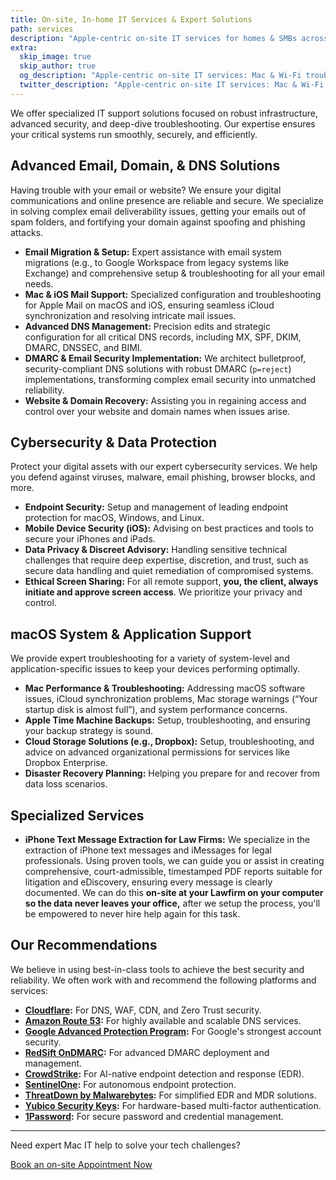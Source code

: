 ```yaml
---
title: On-site, In-home IT Services & Expert Solutions
path: services
description: "Apple‑centric on‑site IT services for homes & SMBs across San Diego: Mac & Wi‑Fi troubleshooting, DNS/email deliverability, cybersecurity, and data recovery. No retainers."
extra:
  skip_image: true
  skip_author: true
  og_description: "Apple‑centric on‑site IT services: Mac & Wi‑Fi troubleshooting, DNS/email security, data recovery—no monthly retainers."
  twitter_description: "Apple‑centric on‑site IT services: Mac & Wi‑Fi troubleshooting, DNS/email security, data recovery—no monthly retainers."
---
```


<script type="application/ld+json">
{
  "@context": "https://schema.org",
  "@type": "ItemList",
  "name": "IT Services Offered",
  "itemListElement": [
    {
      "@type": "ListItem",
      "position": 1,
      "item": {
        "@type": "Service",
        "name": "Email Migration & Setup",
        "description": "Expert assistance with email system migrations (e.g., to Google Workspace) and comprehensive setup & troubleshooting.",
        "provider": { "@type": "Organization", "name": "IT Help San Diego" }
      }
    },
    {
      "@type": "ListItem",
      "position": 2,
      "item": {
        "@type": "Service",
        "name": "Mac & iOS Mail Support",
        "description": "Specialized configuration and troubleshooting for Apple Mail on macOS and iOS.",
        "provider": { "@type": "Organization", "name": "IT Help San Diego" }
      }
    },
    {
      "@type": "ListItem",
      "position": 3,
      "item": {
        "@type": "Service",
        "name": "Advanced DNS Troubleshooting",
        "description": "Precision edits and strategic configuration for MX, SPF, DKIM, DMARC, DNSSEC, and BIMI records.",
        "provider": { "@type": "Organization", "name": "IT Help San Diego" }
      }
    },
    {
      "@type": "ListItem",
      "position": 4,
      "item": {
        "@type": "Service",
        "name": "DMARC & Email Security Implementation",
        "description": "Architecting bulletproof, security-compliant DNS solutions with robust DMARC (p=reject) implementations.",
        "provider": { "@type": "Organization", "name": "IT Help San Diego" }
      }
    },
    {
      "@type": "ListItem",
      "position": 5,
      "item": {
        "@type": "Service",
        "name": "Website & Domain Recovery",
        "description": "Assisting you in regaining access and control over your website and domain names.",
        "provider": { "@type": "Organization", "name": "IT Help San Diego" }
      }
    },
    {
      "@type": "ListItem",
      "position": 6,
      "item": {
        "@type": "Service",
        "name": "Endpoint Security",
        "description": "Setup and management of leading endpoint protection for macOS, Windows, and Linux.",
        "provider": { "@type": "Organization", "name": "IT Help San Diego" }
      }
    },
    {
      "@type": "ListItem",
      "position": 7,
      "item": {
        "@type": "Service",
        "name": "Mobile Device Security (iOS)",
        "description": "Advising on best practices and tools to secure your iPhones and iPads.",
        "provider": { "@type": "Organization", "name": "IT Help San Diego" }
      }
    },
    {
      "@type": "ListItem",
      "position": 8,
      "item": {
        "@type": "Service",
        "name": "Data Privacy & Discreet Advisory",
        "description": "Handling sensitive technical challenges requiring expertise, discretion, and trust.",
        "provider": { "@type": "Organization", "name": "IT Help San Diego" }
      }
    },
     {
      "@type": "ListItem",
      "position": 9,
      "item": {
        "@type": "Service",
        "name": "Mac Performance & Troubleshooting",
        "description": "Addressing macOS software issues, iCloud problems, storage warnings, and performance concerns.",
        "provider": { "@type": "Organization", "name": "IT Help San Diego" }
      }
    },
    {
      "@type": "ListItem",
      "position": 10,
      "item": {
        "@type": "Service",
        "name": "Apple Time Machine Backups",
        "description": "Setup, troubleshooting, and ensuring your backup strategy is sound.",
        "provider": { "@type": "Organization", "name": "IT Help San Diego" }
      }
    },
    {
      "@type": "ListItem",
      "position": 11,
      "item": {
        "@type": "Service",
        "name": "Cloud Storage Solutions",
        "description": "Setup, troubleshooting, and advice on services like Dropbox.",
        "provider": { "@type": "Organization", "name": "IT Help San Diego" }
      }
    },
    {
      "@type": "ListItem",
      "position": 12,
      "item": {
        "@type": "Service",
        "name": "Disaster Recovery Planning",
        "description": "Helping you prepare for and recover from data loss scenarios.",
        "provider": { "@type": "Organization", "name": "IT Help San Diego" }
      }
    },
    {
      "@type": "ListItem",
      "position": 13,
      "item": {
        "@type": "Service",
        "name": "iPhone Text Message Extraction for Law Firms",
        "description": "Extraction of iPhone text messages for legal professionals, creating court-admissible reports.",
        "provider": { "@type": "Organization", "name": "IT Help San Diego" }
      }
    }
  ]
}
</script>

<script type="application/ld+json">
{
  "@context": "https://schema.org",
  "@type": "Offer",
  "itemOffered": {
    "@type": "Service",
    "name": "Apple‑centric on‑site IT support & consulting",
    "serviceType": "On‑site IT Support & Consulting",
    "provider": { "@id": "https://www.it-help.tech/#identity" },
    "areaServed": "San Diego",
    "description": "Expert Mac, Wi‑Fi, DNS, and cybersecurity services for homes & SMBs — no retainers."
  },
  "priceSpecification": {
    "@type": "PriceSpecification",
    "price": "275",
    "priceCurrency": "USD",
    "unitCode": "HUR",
    "valueAddedTaxIncluded": false,
    "description": "Per hour rate for on‑site support."
  }
}
</script>

<script type="application/ld+json">
{
  "@context": "https://schema.org",
  "@type": "FAQPage",
  "mainEntity": [
    {
      "@type": "Question",
      "name": "Do you support Windows or mixed environments?",
      "acceptedAnswer": {
        "@type": "Answer",
        "text": "Yes. While we specialize in macOS and iOS, we’re fluent in Windows and Linux and regularly manage mixed networks."
      }
    },
    {
      "@type": "Question",
      "name": "What is your on-site hourly rate?",
      "acceptedAnswer": {
        "@type": "Answer",
        "text": "Our standard rate is $275 per hour with a 1‑hour on‑site minimum."
      }
    },
    {
      "@type": "Question",
      "name": "Do you charge a travel fee?",
      "acceptedAnswer": {
        "@type": "Answer",
        "text": "Yes. Travel is billed at $1.50 per mile. For locations within 15 miles we bill one‑way mileage; beyond 15 miles we bill round‑trip mileage plus drive time."
      }
    }
  ]
}
</script>


We offer specialized IT support solutions focused on robust infrastructure, advanced security, and deep-dive troubleshooting. Our expertise ensures your critical systems run smoothly, securely, and efficiently.

## Advanced Email, Domain, & DNS Solutions

Having trouble with your email or website? We ensure your digital communications and online presence are reliable and secure. We specialize in solving complex email deliverability issues, getting your emails out of spam folders, and fortifying your domain against spoofing and phishing attacks.

* **Email Migration & Setup:** Expert assistance with email system migrations (e.g., to Google Workspace from legacy systems like Exchange) and comprehensive setup & troubleshooting for all your email needs.
* **Mac & iOS Mail Support:** Specialized configuration and troubleshooting for Apple Mail on macOS and iOS, ensuring seamless iCloud synchronization and resolving intricate mail issues.
* **Advanced DNS Management:** Precision edits and strategic configuration for all critical DNS records, including MX, SPF, DKIM, DMARC, DNSSEC, and BIMI.
* **DMARC & Email Security Implementation:** We architect bulletproof, security-compliant DNS solutions with robust DMARC (`p=reject`) implementations, transforming complex email security into unmatched reliability.
* **Website & Domain Recovery:** Assisting you in regaining access and control over your website and domain names when issues arise.

## Cybersecurity & Data Protection

Protect your digital assets with our expert cybersecurity services. We help you defend against viruses, malware, email phishing, browser blocks, and more.

* **Endpoint Security:** Setup and management of leading endpoint protection for macOS, Windows, and Linux.
* **Mobile Device Security (iOS):** Advising on best practices and tools to secure your iPhones and iPads.
* **Data Privacy & Discreet Advisory:** Handling sensitive technical challenges that require deep expertise, discretion, and trust, such as secure data handling and quiet remediation of compromised systems.
* **Ethical Screen Sharing:** For all remote support, **you, the client, always initiate and approve screen access**. We prioritize your privacy and control.

## macOS System & Application Support

We provide expert troubleshooting for a variety of system-level and application-specific issues to keep your devices performing optimally.

* **Mac Performance & Troubleshooting:** Addressing macOS software issues, iCloud synchronization problems, Mac storage warnings (“Your startup disk is almost full”), and system performance concerns.
* **Apple Time Machine Backups:** Setup, troubleshooting, and ensuring your backup strategy is sound.
* **Cloud Storage Solutions (e.g., Dropbox):** Setup, troubleshooting, and advice on advanced organizational permissions for services like Dropbox Enterprise.
* **Disaster Recovery Planning:** Helping you prepare for and recover from data loss scenarios.

## Specialized Services

* **iPhone Text Message Extraction for Law Firms:** We specialize in the extraction of iPhone text messages and iMessages for legal professionals. Using proven tools, we can guide you or assist in creating comprehensive, court-admissible, timestamped PDF reports suitable for litigation and eDiscovery, ensuring every message is clearly documented. We can do this **on-site at your Lawfirm on your computer so the data never leaves your office,** after we setup the process, you'll be empowered to never hire help again for this task.

## Our Recommendations

We believe in using best-in-class tools to achieve the best security and reliability. We often work with and recommend the following platforms and services:

* **[Cloudflare](https://www.cloudflare.com/):** For DNS, WAF, CDN, and Zero Trust security.
* **[Amazon Route 53](https://aws.amazon.com/route53/):** For highly available and scalable DNS services.
* **[Google Advanced Protection Program](https://landing.google.com/advancedprotection/):** For Google's strongest account security.
* **[RedSift OnDMARC](https://redsift.com/pulse-platform/ondmarc):** For advanced DMARC deployment and management.
* **[CrowdStrike](https://www.crowdstrike.com/en-us/):** For AI-native endpoint detection and response (EDR).
* **[SentinelOne](https://www.sentinelone.com/):** For autonomous endpoint protection.
* **[ThreatDown by Malwarebytes](https://www.threatdown.com/):** For simplified EDR and MDR solutions.
* **[Yubico Security Keys](https://www.yubico.com/):** For hardware-based multi-factor authentication.
* **[1Password](https://1password.com/):** For secure password and credential management.

---
Need expert Mac IT help to solve your tech challenges?
<p><a class="cta-button" href="https://schedule.it-help.tech/" target="_blank" rel="noopener noreferrer">Book an on-site Appointment Now</a></p>

